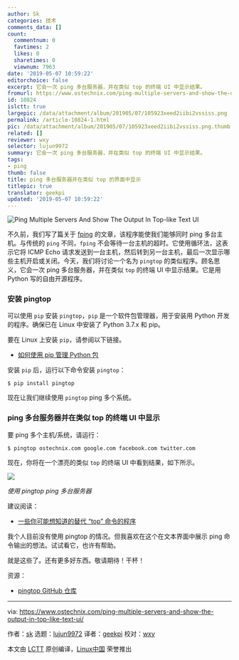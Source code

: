 ```yaml
---
author: Sk
categories: 技术
comments_data: []
count:
  commentnum: 0
  favtimes: 2
  likes: 0
  sharetimes: 0
  viewnum: 7963
date: '2019-05-07 10:59:22'
editorchoice: false
excerpt: 它会一次 ping 多台服务器，并在类似 top 的终端 UI 中显示结果。
fromurl: https://www.ostechnix.com/ping-multiple-servers-and-show-the-output-in-top-like-text-ui/
id: 10824
islctt: true
largepic: /data/attachment/album/201905/07/105923xeed2iibi2vssiss.png
permalink: /article-10824-1.html
pic: /data/attachment/album/201905/07/105923xeed2iibi2vssiss.png.thumb.jpg
related: []
reviewer: wxy
selector: lujun9972
summary: 它会一次 ping 多台服务器，并在类似 top 的终端 UI 中显示结果。
tags:
- ping
thumb: false
title: ping 多台服务器并在类似 top 的界面中显示
titlepic: true
translator: geekpi
updated: '2019-05-07 10:59:22'
---
```


![Ping Multiple Servers And Show The Output In Top-like Text UI](/data/attachment/album/201905/07/105923xeed2iibi2vssiss.png)


不久前，我们写了篇关于 [fping](https://www.ostechnix.com/ping-multiple-hosts-linux/) 的文章，该程序能使我们能够同时 ping 多台主机。与传统的 `ping` 不同，`fping` 不会等待一台主机的超时。它使用循环法，这表示它将 ICMP Echo 请求发送到一台主机，然后转到另一台主机，最后一次显示哪些主机开启或关闭。今天，我们将讨论一个名为 `pingtop` 的类似程序。顾名思义，它会一次 ping 多台服务器，并在类似 `top` 的终端 UI 中显示结果。它是用 Python 写的自由开源程序。


### 安装 pingtop


可以使用 `pip` 安装 `pingtop`，`pip` 是一个软件包管理器，用于安装用 Python 开发的程序。确保已在 Linux 中安装了 Python 3.7.x 和 pip。


要在 Linux 上安装 `pip`，请参阅以下链接。


* [如何使用 pip 管理 Python 包](/article-10110-1.html)


安装 `pip` 后，运行以下命令安装 `pingtop`：



```
$ pip install pingtop
```

现在让我们继续使用 `pingtop` ping 多个系统。


### ping 多台服务器并在类似 top 的终端 UI 中显示


要 ping 多个主机/系统，请运行：



```
$ pingtop ostechnix.com google.com facebook.com twitter.com
```

现在，你将在一个漂亮的类似 `top` 的终端 UI 中看到结果，如下所示。


![](/data/attachment/album/201905/07/105925l2z1n8cs6pr438dd.gif)


*使用 pingtop ping 多台服务器*


建议阅读：


* [一些你可能想知道的替代 “top” 命令的程序](https://www.ostechnix.com/some-alternatives-to-top-command-line-utility-you-might-want-to-know/)


我个人目前没有使用 pingtop 的情况。但我喜欢在这个在文本界面中展示 ping 命令输出的想法。试试看它，也许有帮助。


就是这些了。还有更多好东西。敬请期待！干杯！


资源：


* [pingtop GitHub 仓库](https://github.com/laixintao/pingtop)




---


via: <https://www.ostechnix.com/ping-multiple-servers-and-show-the-output-in-top-like-text-ui/>


作者：[sk](https://www.ostechnix.com/author/sk/) 选题：[lujun9972](https://github.com/lujun9972) 译者：[geekpi](https://github.com/geekpi) 校对：[wxy](https://github.com/wxy)


本文由 [LCTT](https://github.com/LCTT/TranslateProject) 原创编译，[Linux中国](https://linux.cn/) 荣誉推出